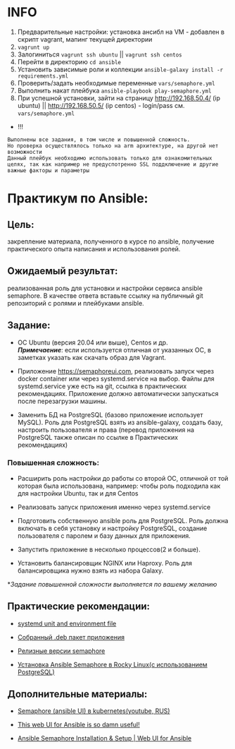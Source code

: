 # INFO
1. Предварительные настройки: установка ансибл на VM - добавлен в скрипт vagrant, мапинг текущей директории 
2. ``vagrunt up``
3. Залогиниться ``vagrunt ssh ubuntu`` || ``vagrunt ssh centos``
4. Перейти в директорию ``cd ansible``
5. Установить зависимые роли и коллекции ``ansible-galaxy install -r requirements.yml``
6. Проверить/задать необходимые переменные ``vars/semaphore.yml``
7. Выполнить накат плейбука ``ansible-playbook play-semaphore.yml``
8. При успешной установки, зайти на страницу http://192.168.50.4/ (ip ubuntu) || http://192.168.50.5/  (ip centos)  - login/pass см. ``vars/semaphore.yml``

* !!! 
```
Выполнены все задания, в том числе и повышенной сложность. 
Но проверка осуществлялось только на arm архитектуре, на другой нет возможности
Данный плейбук необходимо использовать только для ознакомительных целях, так как например не предуспотренно SSL поддключение и другие важные факторы и параметры
```



# Практикум по Ansible:
## Цель: 
 закрепление материала, полученного в курсе по ansible, получение практического опыта написания и использования ролей.

## Ожидаемый результат: 
реализованная роль для установки и настройки сервиса ansible semaphore. В качестве ответа вставьте ссылку на публичный git репозиторий с ролями и плейбуками ansible.

## Задание: 

* ОС Ubuntu (версия 20.04 или выше), Centos и др.\
  **_Примечаение_**: если используется отличная от указанных ОС, в заметках указать как скачать образ для Vagrant.

* Приложение https://semaphoreui.com, реализовать запуск через docker container или через systemd.service на выбор. Файлы для systemd.service уже есть на git, ссылка в практических рекомендациях. Приложение должно автоматически запускаться после перезагрузки машины.

* Заменить БД на PostgreSQL (базово приложение использует MySQL). Роль для PostgreSQL взять из ansible-galaxy, создать базу, настроить пользователя и права (перевод приложения на PostgreSQL также описан по ссылке в Практических рекомендациях) 

### Повышенная сложность:

* Расширить роль настройки до работы со второй ОС, отличной от той которая была использована, например: чтобы роль подходила как для настройки Ubuntu, так и для Centos

* Реализовать запуск приложения именно через systemd.service

* Подготовить собственную ansible роль для PostgreSQL. Роль должна включать в себя установку и настройку PostgreSQL, создание пользователя с паролем и базу данных для приложения.

* Запустить приложение в несколько процессов(2 и больше). 
* Установить балансировщик NGINX или Haproxy. Роль для балансировщика нужно взять из набора Galaxy.

*_Задание повышенной сложности выполняется по вашему желанию_

## Практические рекомендации: 

* [systemd unit and environment file](https://github.com/semaphoreui/semaphore/tree/develop/deployment/systemd)

* [Собранный .deb пакет приложения](https://semaphoreui.com/install)

* [Релизные версии semaphore](https://github.com/semaphoreui/semaphore/releases)

* [Установка Ansible Semaphore в Rocky Linux(с использованием PostgreSQL)](https://itdraft.ru/2023/02/02/ustanovka-ansible-semaphore-v-rocky-linux/)

## Дополнительные материалы:

* [Semaphore (ansible UI) в kubernetes(youtube, RUS)](https://www.youtube.com/watch?v=9TOUdULKn2s)

* [This web UI for Ansible is so damn useful!](https://youtu.be/NyOSoLn5T5U)

* [Ansible Semaphore Installation & Setup | Web UI for Ansible](https://www.youtube.com/watch?v=UCy4Ep2x2q4)